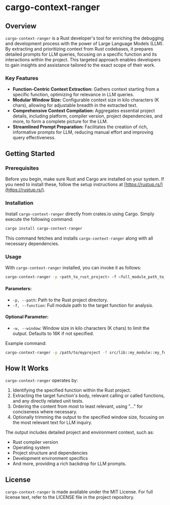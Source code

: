 # cargo-context-ranger

## Overview

`cargo-context-ranger` is a Rust developer's tool for enriching the debugging and development process with the power of Large Language Models (LLM). By extracting and prioritizing context from Rust codebases, it prepares detailed prompts for LLM queries, focusing on a specific function and its interactions within the project. This targeted approach enables developers to gain insights and assistance tailored to the exact scope of their work.

### Key Features

- **Function-Centric Context Extraction:** Gathers context starting from a specific function, optimizing for relevance in LLM queries.
- **Modular Window Size:** Configurable context size in kilo characters (K chars), allowing for adjustable breadth in the extracted text.
- **Comprehensive Context Compilation:** Aggregates essential project details, including platform, compiler version, project dependencies, and more, to form a complete picture for the LLM.
- **Streamlined Prompt Preparation:** Facilitates the creation of rich, informative prompts for LLM, reducing manual effort and improving query effectiveness.

## Getting Started

### Prerequisites

Before you begin, make sure Rust and Cargo are installed on your system. If you need to install these, follow the setup instructions at [https://rustup.rs/](https://rustup.rs/).

### Installation

Install `cargo-context-ranger` directly from crates.io using Cargo. Simply execute the following command:

```bash
cargo install cargo-context-ranger
```

This command fetches and installs `cargo-context-ranger` along with all necessary dependencies.

### Usage

With `cargo-context-ranger` installed, you can invoke it as follows:

```bash
cargo-context-ranger -p <path_to_rust_project> -f <full_module_path_to_function> [-w <window_size_in_k_chars>]
```

#### Parameters:

- `-p, --path`: Path to the Rust project directory.
- `-f, --function`: Full module path to the target function for analysis.

#### Optional Parameter:

- `-w, --window`: Window size in kilo characters (K chars) to limit the output. Defaults to 16K if not specified.

Example command:

```bash
cargo-context-ranger -p /path/to/myproject -f src/lib::my_module::my_function -w 500
```

## How It Works

`cargo-context-ranger` operates by:

1. Identifying the specified function within the Rust project.
2. Extracting the target function's body, relevant calling or called functions, and any directly related unit tests.
3. Ordering the content from most to least relevant, using "..." for conciseness where necessary.
4. Optionally trimming the output to the specified window size, focusing on the most relevant text for LLM inquiry.

The output includes detailed project and environment context, such as:

- Rust compiler version
- Operating system
- Project structure and dependencies
- Development environment specifics
- And more, providing a rich backdrop for LLM prompts.

## License

`cargo-context-ranger` is made available under the MIT License. For full license text, refer to the LICENSE file in the project repository.




